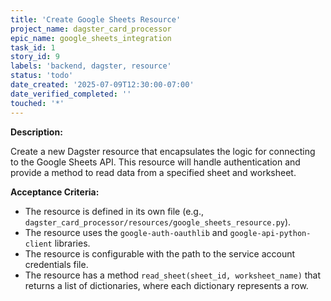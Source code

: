 ```yaml
---
title: 'Create Google Sheets Resource'
project_name: dagster_card_processor
epic_name: google_sheets_integration
task_id: 1
story_id: 9
labels: 'backend, dagster, resource'
status: 'todo'
date_created: '2025-07-09T12:30:00-07:00'
date_verified_completed: ''
touched: '*'
---
```


**Description:**

Create a new Dagster resource that encapsulates the logic for connecting to the Google Sheets API. This resource will handle authentication and provide a method to read data from a specified sheet and worksheet.

**Acceptance Criteria:**

- The resource is defined in its own file (e.g., `dagster_card_processor/resources/google_sheets_resource.py`).
- The resource uses the `google-auth-oauthlib` and `google-api-python-client` libraries.
- The resource is configurable with the path to the service account credentials file.
- The resource has a method `read_sheet(sheet_id, worksheet_name)` that returns a list of dictionaries, where each dictionary represents a row.
